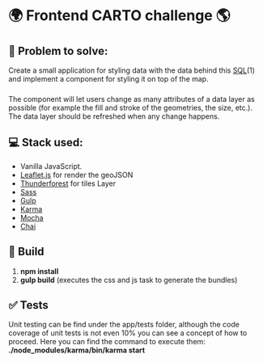 # :earth_africa: Frontend CARTO challenge :earth_americas:

## :memo: Problem to solve: 
Create a small application for styling data with the data behind this [SQL](https://xavijam.carto.com/api/v2/sql?q=SELECT%20*%20FROM%20ne_10m_populated_places_simple&format=GeoJSON)(1) and implement a component for styling it on top of the map.
###
The component will let users change as many attributes of a data layer as possible (for example the fill and stroke of the geometries, the size, etc.). The data layer should be refreshed when any change happens.

## :computer: Stack used:

* Vanilla JavaScript.
* [Leaflet.js](http://leafletjs.com/) for render the geoJSON
* [Thunderforest](https://www.thunderforest.com/) for tiles Layer
* [Sass](http://sass-lang.com/)
* [Gulp](https://gulpjs.com/)
* [Karma](https://karma-runner.github.io/1.0/index.html)
* [Mocha](https://mochajs.org/")
* [Chai](http://chaijs.com/)

## :wrench: Build
1. **npm install**
2. **gulp build** (executes the css and js task to generate the bundles)

## :white_check_mark: Tests
Unit testing can be find under the app/tests folder, although the code coverage of unit tests is not even 10% you can see a concept of how to proceed. Here you can find the command to execute them:
**./node_modules/karma/bin/karma start**



